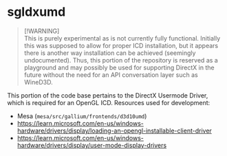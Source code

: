 # sgldxumd

> [!WARNING]\
> This is purely experimental as is not currently fully functional. Initially this was supposed to allow for proper ICD installation, but it appears there is another way installation can be achieved (seemingly undocumented). Thus, this portion of the repository is reserved as a playground and may possibly be used for supporting DirectX in the future without the need for an API conversation layer such as WineD3D.

This portion of the code base pertains to the DirectX Usermode Driver, which is required for an OpenGL ICD. Resources used for development:
- Mesa (`mesa/src/gallium/frontends/d3d10umd`)
- https://learn.microsoft.com/en-us/windows-hardware/drivers/display/loading-an-opengl-installable-client-driver
- https://learn.microsoft.com/en-us/windows-hardware/drivers/display/user-mode-display-drivers